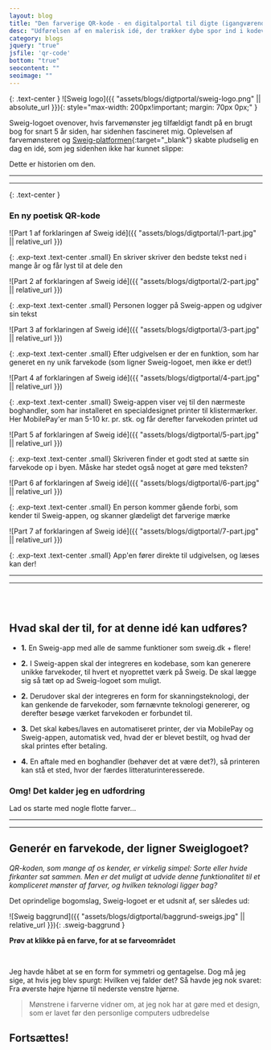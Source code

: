 ```yaml
---
layout: blog
title: "Den farverige QR-kode - en digitalportal til digte (igangværende)"
desc: "Udførelsen af en malerisk idé, der trækker dybe spor ind i kodeverden"
category: blogs 
jquery: "true"
jsfile: 'qr-code'
bottom: "true"
seocontent: ""
seoimage: ""
---
```


{: .text-center }
![Sweig logo]({{ "assets/blogs/digtportal/sweig-logo.png" || absolute_url }}){: style="max-width: 200px!important; margin: 70px 0px;" }

Sweig-logoet ovenover, hvis farvemønster jeg tilfældigt fandt på en brugt bog for snart 5 år siden, har sidenhen fascineret mig. 
Oplevelsen af farvemønsteret og [Sweig-platformen](https://sweig.dk){:target="_blank"} skabte pludselig en dag en idé, som jeg sidenhen ikke har kunnet slippe: 

Dette er historien om den.

----------------

----------------

{: .text-center }
### En ny poetisk QR-kode


<div class="exp-wrapper" markdown="block">
  <div class="exp-img" markdown="block">
  ![Part 1 af forklaringen af Sweig idé]({{ "assets/blogs/digtportal/1-part.jpg" || relative_url }})
  
  {: .exp-text .text-center .small}
  En skriver skriver den bedste tekst ned i mange år og får lyst til at dele den
  </div>
  <div class="exp-img" markdown="block">
  ![Part 2 af forklaringen af Sweig idé]({{ "assets/blogs/digtportal/2-part.jpg" || relative_url }})

  {: .exp-text .text-center .small}
  Personen logger på Sweig-appen og udgiver sin tekst
  </div>
  <div class="exp-img" markdown="block">
  ![Part 3 af forklaringen af Sweig idé]({{ "assets/blogs/digtportal/3-part.jpg" || relative_url }})

  {: .exp-text .text-center .small}
  Efter udgivelsen er der en funktion, som har generet en ny unik farvekode (som ligner Sweig-logoet, men ikke er det!)
  </div>
  <div class="exp-img" markdown="block">
  ![Part 4 af forklaringen af Sweig idé]({{ "assets/blogs/digtportal/4-part.jpg" || relative_url }})

  {: .exp-text .text-center .small}
  Sweig-appen viser vej til den nærmeste boghandler, som har installeret en specialdesignet printer til klistermærker. Her MobilePay'er man 5-10 kr. pr. stk. og får derefter farvekoden printet ud
  </div>
  <div class="exp-img" markdown="block">
  ![Part 5 af forklaringen af Sweig idé]({{ "assets/blogs/digtportal/5-part.jpg" || relative_url }})

  {: .exp-text .text-center .small}
  Skriveren finder et godt sted at sætte sin farvekode op i byen. Måske har stedet også noget at gøre med teksten?
  </div>
  <div class="exp-img" markdown="block">
  ![Part 6 af forklaringen af Sweig idé]({{ "assets/blogs/digtportal/6-part.jpg" || relative_url }})

  {: .exp-text .text-center .small}
  En person kommer gående forbi, som kender til Sweig-appen, og skanner glædeligt det farverige mærke
  </div>
  <div class="exp-img" markdown="block">
  ![Part 7 af forklaringen af Sweig idé]({{ "assets/blogs/digtportal/7-part.jpg" || relative_url }})

  {: .exp-text .text-center .small}
  App'en fører direkte til udgivelsen, og læses kan der!
  </div>

</div>


-------------------

--------------------

<br>
<br>


## Hvad skal der til, for at denne idé kan udføres?


* **1.** En Sweig-app med alle de samme funktioner som sweig.dk + flere!

* **2.** I Sweig-appen skal der integreres en kodebase, som kan generere unikke farvekoder, til hvert et nyoprettet værk på Sweig. De skal lægge sig så tæt op ad Sweig-logoet som muligt.

* **2.** Derudover skal der integreres en form for skanningsteknologi, der kan genkende de farvekoder, som førnævnte teknologi genererer, og derefter besøge værket farvekoden er forbundet til.

* **3.** Det skal købes/laves en automatiseret printer, der via MobilePay og Sweig-appen, automatisk ved, hvad der er blevet bestilt, og hvad der skal printes efter betaling. 

* **4.** En aftale med en boghandler (behøver det at være det?), så printeren kan stå et sted, hvor der færdes litteraturinteresserede.


### Omg! Det kalder jeg en udfordring

Lad os starte med nogle flotte farver...

-----------------

----------------

## Generér en farvekode, der ligner Sweiglogoet?

*QR-koden, som mange af os kender, er virkelig simpel: Sorte eller hvide firkanter sat sammen. Men er det muligt at udvide denne funktionalitet til et kompliceret mønster af farver, og hvilken teknologi ligger bag?*




Det oprindelige bogomslag, Sweig-logoet er et udsnit af, ser således ud:

![Sweig baggrund]({{ "assets/blogs/digtportal/baggrund-sweigs.jpg" || relative_url }}){: .sweig-baggrund }


**Prøv at klikke på en farve, for at se farveområdet**

<div class="color-boxes">
  <div class="back-to-org-image">
    <span class="dark-green"></span>
    <span class="orange"></span> 
    <span class="white"></span>
    <span class="blue"></span> 
    <span class="yellow"></span> 
  </div>
  <span id="darkGreen" class="color-box"></span> 
  <span id="orange" class="color-box"></span> 
  <span id="white" class="color-box"></span>
  <span id="blue" class="color-box"></span> 
  <span id="yellow" class="color-box"></span> 
</div>

<br>

Jeg havde håbet at se en form for symmetri og gentagelse. Dog må jeg sige, at hvis jeg blev spurgt: Hvilken vej falder det? Så havde jeg nok svaret: Fra øverste højre hjørne til nederste venstre hjørne.

> Mønstrene i farverne vidner om, at jeg nok har at gøre med et design, som er lavet før den personlige computers udbredelse 

## Fortsættes!




